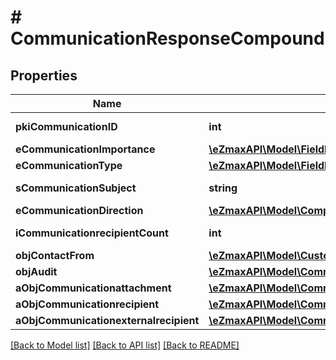 # # CommunicationResponseCompound

## Properties

Name | Type | Description | Notes
------------ | ------------- | ------------- | -------------
**pkiCommunicationID** | **int** | The unique ID of the Communication. |
**eCommunicationImportance** | [**\eZmaxAPI\Model\FieldECommunicationImportance**](FieldECommunicationImportance.md) |  |
**eCommunicationType** | [**\eZmaxAPI\Model\FieldECommunicationType**](FieldECommunicationType.md) |  |
**sCommunicationSubject** | **string** | The subject of the Communication |
**eCommunicationDirection** | [**\eZmaxAPI\Model\ComputedECommunicationDirection**](ComputedECommunicationDirection.md) |  |
**iCommunicationrecipientCount** | **int** | The count of Communicationrecipient |
**objContactFrom** | [**\eZmaxAPI\Model\CustomContactNameResponse**](CustomContactNameResponse.md) |  |
**objAudit** | [**\eZmaxAPI\Model\CommonAudit**](CommonAudit.md) |  |
**aObjCommunicationattachment** | [**\eZmaxAPI\Model\CommunicationattachmentResponseCompound[]**](CommunicationattachmentResponseCompound.md) |  |
**aObjCommunicationrecipient** | [**\eZmaxAPI\Model\CommunicationrecipientResponseCompound[]**](CommunicationrecipientResponseCompound.md) |  |
**aObjCommunicationexternalrecipient** | [**\eZmaxAPI\Model\CommunicationexternalrecipientResponseCompound[]**](CommunicationexternalrecipientResponseCompound.md) |  |

[[Back to Model list]](../../README.md#models) [[Back to API list]](../../README.md#endpoints) [[Back to README]](../../README.md)

